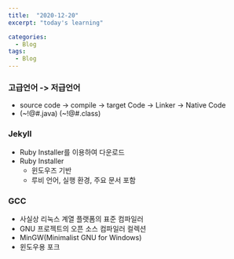 ```yaml
---
title:  "2020-12-20"
excerpt: "today's learning"

categories:
  - Blog
tags:
  - Blog
---
```


### 고급언어 -> 저급언어
* source code -> compile -> target Code -> Linker -> Native Code  
* (~!@#.java)              (~!@#.class)


  
### Jekyll
* Ruby Installer를 이용하여 다운로드  
* Ruby Installer 
  * 윈도우즈 기반  
  * 루비 언어, 실행 환경, 주요 문서 포함
  
  

### GCC
* 사실상 리눅스 계열 플랫폼의 표준 컴파일러
* GNU 프로젝트의 오픈 소스 컴파일러 컬렉션
* MinGW(Minimalist GNU for Windows)  
* 윈도우용 포크
